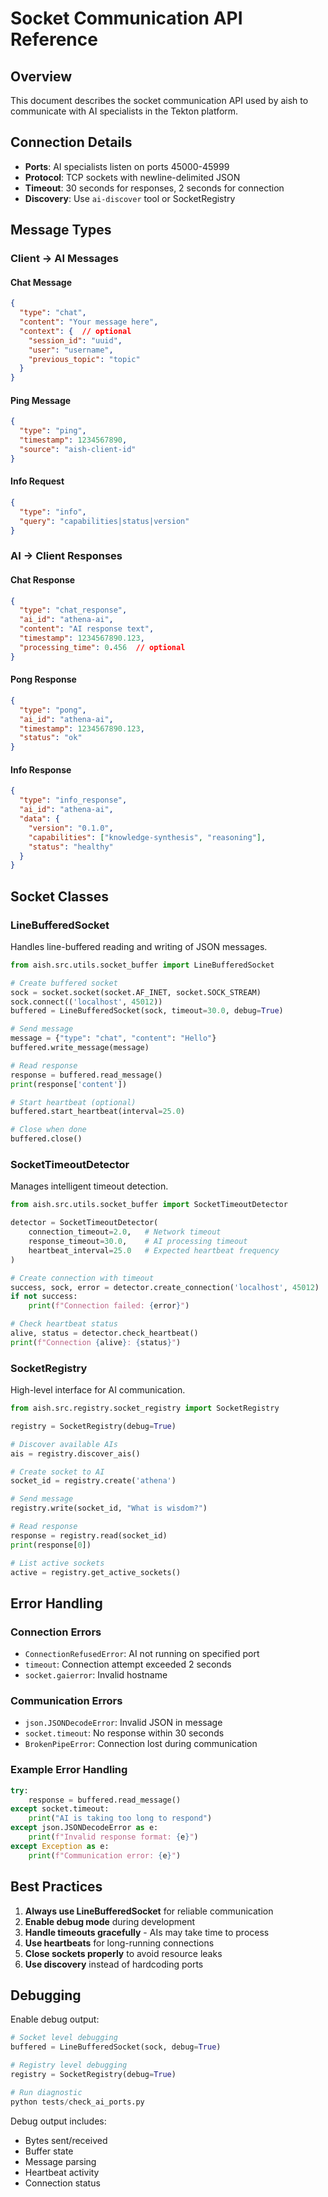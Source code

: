 # Socket Communication API Reference

## Overview

This document describes the socket communication API used by aish to communicate with AI specialists in the Tekton platform.

## Connection Details

- **Ports**: AI specialists listen on ports 45000-45999
- **Protocol**: TCP sockets with newline-delimited JSON
- **Timeout**: 30 seconds for responses, 2 seconds for connection
- **Discovery**: Use `ai-discover` tool or SocketRegistry

## Message Types

### Client → AI Messages

#### Chat Message
```json
{
  "type": "chat",
  "content": "Your message here",
  "context": {  // optional
    "session_id": "uuid",
    "user": "username",
    "previous_topic": "topic"
  }
}
```

#### Ping Message
```json
{
  "type": "ping",
  "timestamp": 1234567890,
  "source": "aish-client-id"
}
```

#### Info Request
```json
{
  "type": "info",
  "query": "capabilities|status|version"
}
```

### AI → Client Responses

#### Chat Response
```json
{
  "type": "chat_response",
  "ai_id": "athena-ai",
  "content": "AI response text",
  "timestamp": 1234567890.123,
  "processing_time": 0.456  // optional
}
```

#### Pong Response
```json
{
  "type": "pong",
  "ai_id": "athena-ai",
  "timestamp": 1234567890.123,
  "status": "ok"
}
```

#### Info Response
```json
{
  "type": "info_response",
  "ai_id": "athena-ai",
  "data": {
    "version": "0.1.0",
    "capabilities": ["knowledge-synthesis", "reasoning"],
    "status": "healthy"
  }
}
```

## Socket Classes

### LineBufferedSocket

Handles line-buffered reading and writing of JSON messages.

```python
from aish.src.utils.socket_buffer import LineBufferedSocket

# Create buffered socket
sock = socket.socket(socket.AF_INET, socket.SOCK_STREAM)
sock.connect(('localhost', 45012))
buffered = LineBufferedSocket(sock, timeout=30.0, debug=True)

# Send message
message = {"type": "chat", "content": "Hello"}
buffered.write_message(message)

# Read response
response = buffered.read_message()
print(response['content'])

# Start heartbeat (optional)
buffered.start_heartbeat(interval=25.0)

# Close when done
buffered.close()
```

### SocketTimeoutDetector

Manages intelligent timeout detection.

```python
from aish.src.utils.socket_buffer import SocketTimeoutDetector

detector = SocketTimeoutDetector(
    connection_timeout=2.0,   # Network timeout
    response_timeout=30.0,    # AI processing timeout
    heartbeat_interval=25.0   # Expected heartbeat frequency
)

# Create connection with timeout
success, sock, error = detector.create_connection('localhost', 45012)
if not success:
    print(f"Connection failed: {error}")

# Check heartbeat status
alive, status = detector.check_heartbeat()
print(f"Connection {alive}: {status}")
```

### SocketRegistry

High-level interface for AI communication.

```python
from aish.src.registry.socket_registry import SocketRegistry

registry = SocketRegistry(debug=True)

# Discover available AIs
ais = registry.discover_ais()

# Create socket to AI
socket_id = registry.create('athena')

# Send message
registry.write(socket_id, "What is wisdom?")

# Read response
response = registry.read(socket_id)
print(response[0])

# List active sockets
active = registry.get_active_sockets()
```

## Error Handling

### Connection Errors
- `ConnectionRefusedError`: AI not running on specified port
- `timeout`: Connection attempt exceeded 2 seconds
- `socket.gaierror`: Invalid hostname

### Communication Errors
- `json.JSONDecodeError`: Invalid JSON in message
- `socket.timeout`: No response within 30 seconds
- `BrokenPipeError`: Connection lost during communication

### Example Error Handling
```python
try:
    response = buffered.read_message()
except socket.timeout:
    print("AI is taking too long to respond")
except json.JSONDecodeError as e:
    print(f"Invalid response format: {e}")
except Exception as e:
    print(f"Communication error: {e}")
```

## Best Practices

1. **Always use LineBufferedSocket** for reliable communication
2. **Enable debug mode** during development
3. **Handle timeouts gracefully** - AIs may take time to process
4. **Use heartbeats** for long-running connections
5. **Close sockets properly** to avoid resource leaks
6. **Use discovery** instead of hardcoding ports

## Debugging

Enable debug output:
```python
# Socket level debugging
buffered = LineBufferedSocket(sock, debug=True)

# Registry level debugging  
registry = SocketRegistry(debug=True)

# Run diagnostic
python tests/check_ai_ports.py
```

Debug output includes:
- Bytes sent/received
- Buffer state
- Message parsing
- Heartbeat activity
- Connection status